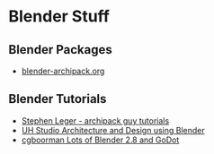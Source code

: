 # Blender Stuff


## Blender Packages
- [blender-archipack.org](https://blender-archipack.org/)


## Blender Tutorials
- [Stephen Leger - archipack guy tutorials](https://www.youtube.com/channel/UCecdw78pgsch0FWaNhdwbgg/videos)
- [UH Studio Architecture and Design using Blender](https://www.youtube.com/channel/UC4fyqGDhEQq_L4nzSpNMoUA/videos)
- [cgboorman Lots of Blender 2.8 and GoDot](https://www.youtube.com/user/cgboorman/videos)
